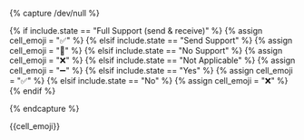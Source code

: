 {% capture /dev/null %}



{% if include.state == "Full Support (send & receive)" %}
  {% assign cell_emoji = "&#x2705;" %} <!--- Full Support --->
{% elsif include.state == "Send Support" %}
  {% assign cell_emoji = "&#x1F4B8;" %}  <!--- Send Support --->
{% elsif include.state == "No Support" %}
  {% assign cell_emoji = "&#x274C;" %}  <!--- No Support --->
{% elsif include.state == "Not Applicable" %}
  {% assign cell_emoji = "&#x2796;" %} <!--- Not Applicable --->
{% elsif include.state == "Yes" %}
  {% assign cell_emoji = "&#x2705;" %} <!--- Yes --->
{% elsif include.state == "No" %}
  {% assign cell_emoji = "&#x274C;" %} <!--- No --->
{% endif %}

{% endcapture %}

<td><a>{{cell_emoji}}</a></td>
